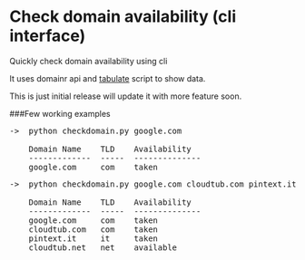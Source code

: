 Check domain availability (cli interface)
========

Quickly check domain availability using cli

It uses domainr api and [tabulate](https://pypi.python.org/pypi/tabulate) script to show data.

This is just initial release will update it with more feature soon.

###Few working examples
<pre>
->  python checkdomain.py google.com

    Domain Name    TLD    Availability
    -------------  -----  --------------
    google.com     com    taken
</pre>

<pre>
->  python checkdomain.py google.com cloudtub.com pintext.it cloudtub.net

    Domain Name    TLD    Availability
    -------------  -----  --------------
    google.com     com    taken
    cloudtub.com   com    taken
    pintext.it     it     taken
    cloudtub.net   net    available
</pre>

